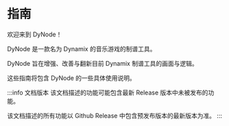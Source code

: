 # 指南

欢迎来到 DyNode！

DyNode 是一款名为 Dynamix 的音乐游戏的制谱工具。

DyNode 旨在增强、改善与翻新目前 Dynamix 制谱工具的画面与逻辑。

这些指南将包含 DyNode 的一些具体使用说明。

:::info 文档版本
该文档描述的功能可能包含最新 Release 版本中未被发布的功能。

该文档描述的所有功能以 Github Release 中包含预发布版本的最新版本为准。
:::